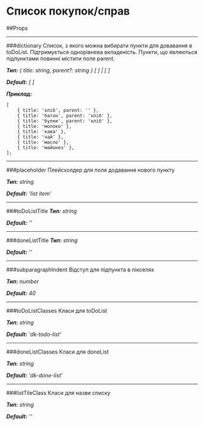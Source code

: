 # Список покупок/справ

##Props
___
###dictionary
Список, з якого можна вибирати пункти для довавання в toDoList. Підтримується однорівнева вкладеність. Пункти, що являються підпунктами повинні містити поле parent.

**_Тип:_** _{ title: string, parent?: string } [ ] | [ ]_

**_Default:_** _[ ]_

**_Приклад:_**

```
[
    { title: 'хліб', parent: '' },
	{ title: 'батон', parent: 'хліб' },
	{ title: 'булки', parent: 'хліб' },
	{ title: 'молоко' },
	{ title: 'кава' },
	{ title: 'чай' },
	{ title: 'масло' },
	{ title: 'майонез' },
];
```

___
###placeholder
Плейсхолдер для поля додавання нового пункту

**_Тип:_** _string_

**_Default:_** _'list item'_

___
###toDoListTitle
**_Тип:_** _string_

**_Default:_** _''_

___
###doneListTitle
**_Тип:_** _string_

**_Default:_** _''_

___
###subparagraphIndent
Відступ для підпункта в пікселях

**_Тип:_** _number_

**_Default:_** _40_

---
###toDoListClasses
Класи для toDoList

**_Тип:_** _string_

**_Default:_** _'dk-todo-list'_

---
###doneListClasses
Класи для doneList

**_Тип:_** _string_

**_Default:_** _'dk-done-list'_

---
###listTileClass
Класи для назви списку

**_Тип:_** _string_

**_Default:_** _''_


